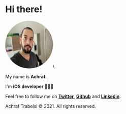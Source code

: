 #  Hi there!

<img src="/me.jpg" width="150" height="150" style="border-radius:50%" />\
   
My name is **Achraf**.

I'm **iOS developer** 👨🏻‍💻

Feel free to follow me on **[Twitter](https://twitter.com/Tr_Achraf)**, **[Github](https://github.com/TrabelsiAchraf)** and **[Linkedin](https://www.linkedin.com/in/achraf-trabelsi-83148156/)**.

Achraf Trabelsi © 2021. All rights reserved.
